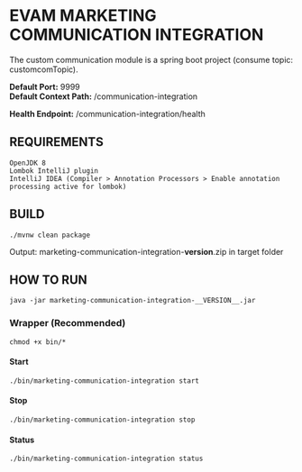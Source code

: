 # EVAM MARKETING COMMUNICATION INTEGRATION
The custom communication module is a spring boot project (consume topic: customcomTopic).

**Default Port:** 9999  
**Default Context Path:** /communication-integration

**Health Endpoint:** /communication-integration/health

## REQUIREMENTS
```
OpenJDK 8
Lombok IntelliJ plugin 
IntelliJ IDEA (Compiler > Annotation Processors > Enable annotation processing active for lombok)
```
## BUILD
```
./mvnw clean package
```
Output: marketing-communication-integration-**version**.zip in target folder
## HOW TO RUN
```
java -jar marketing-communication-integration-__VERSION__.jar
```
### Wrapper (Recommended)
```
chmod +x bin/*
```
#### Start
```
./bin/marketing-communication-integration start
```
#### Stop
```
./bin/marketing-communication-integration stop
```
#### Status
```
./bin/marketing-communication-integration status
```